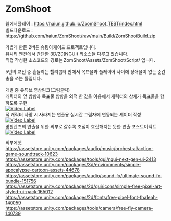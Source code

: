# ZomShoot

웹에서플레이 : https://haiun.github.io/ZoomShoot_TEST/index.html<br>
빌드다운로드 : https://github.com/haiun/ZomShoot/raw/main/Build/ZomShootBuild.zip<br>
<br>
가볍게 만든 2버튼 슈팅아케이드 프로젝트입니다.<br>
유니티 엔진에서 간단한 3D/2D(NGUI) 리소스들 다루고 있습니다.<br>
직접 작성한 소스코드의 경로는 ZomShoot/Assets/ZomShoot/Script/ 입니다.<br>
<br>
5번의 교전 중 흔들리는 핼리콥터 안에서 목표물과 플레이어 사이에 장애물이 없는 순간 총을 쏘는 룰입니다.<br>
<br>
개발 중 유튜브 영상링크(그림클릭)<br>
캐릭터의 앞 방향과 목표물 방향을 외적 한 값을 이용해서 캐릭터의 상체가 목표물을 향하도록 구현<br>
[![Video Label](http://img.youtube.com/vi/fLQjenWnk10/1.jpg)](https://youtu.be/fLQjenWnk10?t=0s)
<br>
적 캐릭터 사망 시 사라지는 연출용 실시간 그림자에 연동되는 셰이더 작성<br>
[![Video Label](http://img.youtube.com/vi/muBYwZzvkeg/1.jpg)](https://youtu.be/muBYwZzvkeg?t=0s)
<br>
망원렌즈의 연출을 위한 외부로 갈수록 초점이 흐릿해지는 듯한 연출 포스트이펙트<br>
[![Video Label](http://img.youtube.com/vi/OByc224nYwg/1.jpg)](https://youtu.be/OByc224nYwg?t=0s)
<br>

외부에셋<br>
https://assetstore.unity.com/packages/audio/music/orchestral/action-game-soundtrack-10623<br>
https://assetstore.unity.com/packages/tools/gui/ngui-next-gen-ui-2413<br>
https://assetstore.unity.com/packages/3d/environments/simple-apocalypse-cartoon-assets-44678<br>
https://assetstore.unity.com/packages/audio/sound-fx/ultimate-sound-fx-bundle-151756<br>
https://assetstore.unity.com/packages/2d/gui/icons/simple-free-pixel-art-styled-ui-pack-165012<br>
https://assetstore.unity.com/packages/2d/fonts/free-pixel-font-thaleah-140059<br>
https://assetstore.unity.com/packages/tools/camera/free-fly-camera-140739<br>
